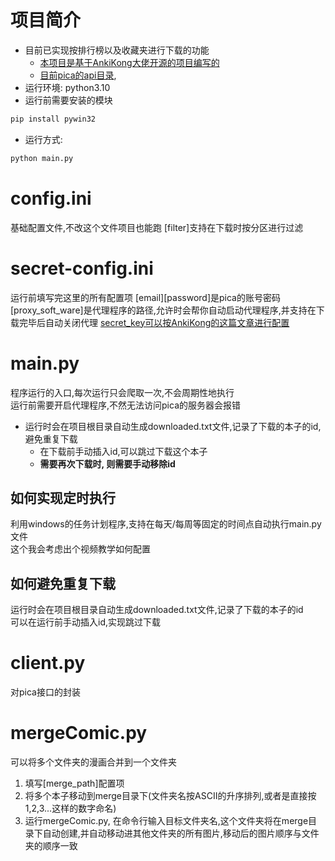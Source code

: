 # 项目简介

* 目前已实现按排行榜以及收藏夹进行下载的功能
    * [本项目是基于AnkiKong大佬开源的项目编写的](https://github.com/AnkiKong/picacomic)
    * [目前pica的api目录](https://www.apifox.cn/apidoc/shared-44da213e-98f7-4587-a75e-db998ed067ad/doc-1034189),
* 运行环境: python3.10
* 运行前需要安装的模块
```python
pip install pywin32
```
* 运行方式:
```python
python main.py
```

# config.ini

基础配置文件,不改这个文件项目也能跑
[filter]支持在下载时按分区进行过滤

# secret-config.ini

运行前填写完这里的所有配置项
[email][password]是pica的账号密码
[proxy_soft_ware]是代理程序的路径,允许时会帮你自动启动代理程序,并支持在下载完毕后自动关闭代理
[secret_key可以按AnkiKong的这篇文章进行配置](https://zhuanlan.zhihu.com/p/547321040)

# main.py

程序运行的入口,每次运行只会爬取一次,不会周期性地执行   
运行前需要开启代理程序,不然无法访问pica的服务器会报错   

* 运行时会在项目根目录自动生成downloaded.txt文件,记录了下载的本子的id,避免重复下载
  * 在下载前手动插入id,可以跳过下载这个本子
  * **需要再次下载时, 则需要手动移除id**

## 如何实现定时执行
利用windows的任务计划程序,支持在每天/每周等固定的时间点自动执行main.py文件   
这个我会考虑出个视频教学如何配置   

## 如何避免重复下载
运行时会在项目根目录自动生成downloaded.txt文件,记录了下载的本子的id   
可以在运行前手动插入id,实现跳过下载   

# client.py

对pica接口的封装


# mergeComic.py

可以将多个文件夹的漫画合并到一个文件夹
1. 填写[merge_path]配置项
2. 将多个本子移动到merge目录下(文件夹名按ASCII的升序排列,或者是直接按1,2,3...这样的数字命名)
3. 运行mergeComic.py, 在命令行输入目标文件夹名,这个文件夹将在merge目录下自动创建,并自动移动进其他文件夹的所有图片,移动后的图片顺序与文件夹的顺序一致

 


